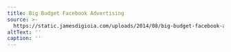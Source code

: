 ```yaml
---
title: Big Budget Facebook Advertising
source: >-
  https://static.jamesdigioia.com/uploads/2014/08/big-budget-facebook-advertising.png
altText: ''
caption: ''
---
```


